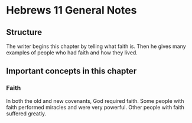 # Hebrews 11 General Notes
## Structure

The writer begins this chapter by telling what faith is. Then he gives many examples of people who had faith and how they lived.

## Important concepts in this chapter

### Faith

In both the old and new covenants, God required faith. Some people with faith performed miracles and were very powerful. Other people with faith suffered greatly.